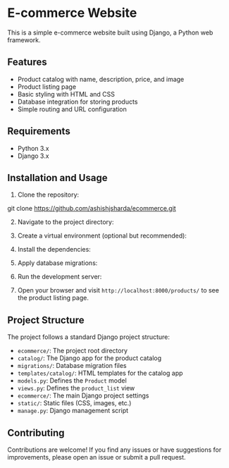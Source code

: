 # E-commerce Website

This is a simple e-commerce website built using Django, a Python web framework.

## Features

- Product catalog with name, description, price, and image
- Product listing page
- Basic styling with HTML and CSS
- Database integration for storing products
- Simple routing and URL configuration

## Requirements

- Python 3.x
- Django 3.x

## Installation and Usage

1. Clone the repository:

git clone https://github.com/ashishjsharda/ecommerce.git


2. Navigate to the project directory:


3. Create a virtual environment (optional but recommended):


4. Install the dependencies:


5. Apply database migrations:


6. Run the development server:


7. Open your browser and visit `http://localhost:8000/products/` to see the product listing page.

## Project Structure

The project follows a standard Django project structure:

- `ecommerce/`: The project root directory
- `catalog/`: The Django app for the product catalog
 - `migrations/`: Database migration files
 - `templates/catalog/`: HTML templates for the catalog app
 - `models.py`: Defines the `Product` model
 - `views.py`: Defines the `product_list` view
- `ecommerce/`: The main Django project settings
- `static/`: Static files (CSS, images, etc.)
- `manage.py`: Django management script

## Contributing

Contributions are welcome! If you find any issues or have suggestions for improvements, please open an issue or submit a pull request.


